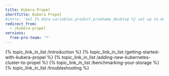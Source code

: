 ```yaml
---
title: Kubera Propel
shortTitle: Kubera Propel
#intro: 'Get {% data variables.product.prodname_desktop %} set up to manage your project work. Authenticate to {% data variables.product.prodname_dotcom_the_website %} or {% data variables.product.prodname_enterprise %}, keep the app up-to-date, and review your preferred settings.'
redirect_from:
  - /kubera-propel
versions:
  free-pro-team: '*'
---
```



{% topic_link_in_list /introduction %}
{% topic_link_in_list /getting-started-with-kubera-propel %}
{% topic_link_in_list /adding-new-kubernetes-cluster-to-propel %}
{% topic_link_in_list /benchmarking-your-storage %}
{% topic_link_in_list /troubleshooting %}

